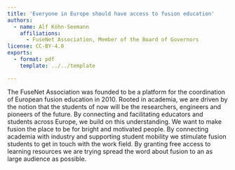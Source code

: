 ```yaml
---
title: 'Everyone in Europe should have access to fusion education'
authors:
  - name: Alf Köhn-Seemann
    affiliations:
      - FuseNet Association, Member of the Board of Governors
license: CC-BY-4.0
exports:
  - format: pdf
    template: ../../template

---
```


The FuseNet Association was founded to be a platform for the coordination of European fusion education in 2010. Rooted in academia, we are driven by the notion that the students of now will be the researchers, engineers and pioneers of the future. By connecting and facilitating educators and students across Europe, we build on this understanding. We want to make fusion the place to be for bright and motivated people. By connecting academia with industry and supporting student mobility we stimulate fusion students to get in touch with the work field. By granting free access to learning resources we are trying spread the word about fusion to an as large audience as possible.

